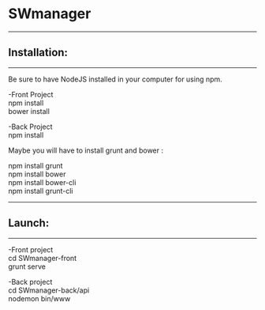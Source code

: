 # SWmanager

-------------------------------------------------------------------------------------------  
## Installation:  
-------------------------------------------------------------------------------------------  
Be sure to have NodeJS installed in your computer for using npm.  

-Front Project  
npm install  
bower install  

-Back Project  
npm install  

Maybe you will have to install grunt and bower :  

npm install grunt  
npm install bower  
npm install bower-cli  
npm install grunt-cli  

-------------------------------------------------------------------------------------------  
## Launch:  
-------------------------------------------------------------------------------------------  

-Front project  
cd SWmanager-front  
grunt serve  


-Back project  
cd SWmanager-back/api  
nodemon bin/www  
